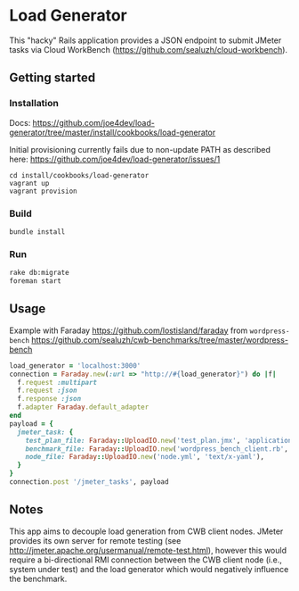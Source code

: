# Load Generator

This "hacky" Rails application provides a JSON endpoint to submit JMeter tasks via Cloud WorkBench (https://github.com/sealuzh/cloud-workbench).

## Getting started

### Installation

Docs: https://github.com/joe4dev/load-generator/tree/master/install/cookbooks/load-generator

Initial provisioning currently fails due to non-update PATH as described here: https://github.com/joe4dev/load-generator/issues/1

```shell
cd install/cookbooks/load-generator
vagrant up
vagrant provision
```

### Build

`bundle install`

### Run

```bash
rake db:migrate
foreman start
```

## Usage

Example with Faraday https://github.com/lostisland/faraday from `wordpress-bench` https://github.com/sealuzh/cwb-benchmarks/tree/master/wordpress-bench

```ruby
load_generator = 'localhost:3000'
connection = Faraday.new(:url => "http://#{load_generator}") do |f|
  f.request :multipart
  f.request :json
  f.response :json
  f.adapter Faraday.default_adapter
end
payload = {
  jmeter_task: {
    test_plan_file: Faraday::UploadIO.new('test_plan.jmx', 'application/x-jmeter'),
    benchmark_file: Faraday::UploadIO.new('wordpress_bench_client.rb', 'application/x-ruby'),
    node_file: Faraday::UploadIO.new('node.yml', 'text/x-yaml'),
  }
}
connection.post '/jmeter_tasks', payload
```


## Notes

This app aims to decouple load generation from CWB client nodes.
JMeter provides its own server for remote testing (see http://jmeter.apache.org/usermanual/remote-test.html), however this would require a bi-directional RMI connection between the CWB client node (i.e., system under test) and the load generator which would negatively influence the benchmark.
